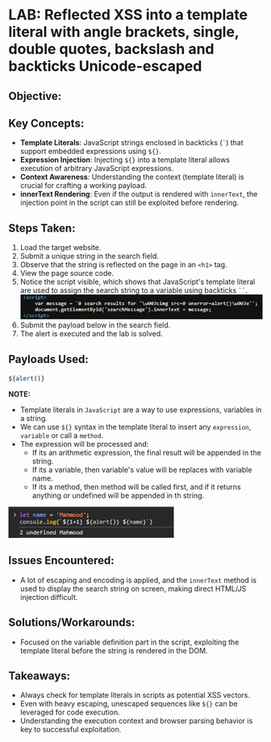 # LAB: Reflected XSS into a template literal with angle brackets, single, double quotes, backslash and backticks Unicode-escaped

## Objective:

## Key Concepts:

- **Template Literals**: JavaScript strings enclosed in backticks (`` ` ``) that support embedded expressions using `${}`.
- **Expression Injection**: Injecting `${}` into a template literal allows execution of arbitrary JavaScript expressions.
- **Context Awareness**: Understanding the context (template literal) is crucial for crafting a working payload.
- **innerText Rendering**: Even if the output is rendered with `innerText`, the injection point in the script can still be exploited before rendering.

## Steps Taken:

1. Load the target website.
2. Submit a unique string in the search field.
3. Observe that the string is reflected on the page in an `<h1>` tag.
4. View the page source code.
5. Notice the script visible, which shows that JavaScript's template literal are used to assign the search string to a variable using backticks ` `` `.
   ![](./Images/script%20in%20source%20code.png)
6. Submit the payload below in the search field.
7. The alert is executed and the lab is solved.

## Payloads Used:

```javascript
${alert()}
```

**NOTE:**

- Template literals in `JavaScript` are a way to use expressions, variables in a string.
- We can use `${}` syntax in the template literal to insert any `expression`, `variable` or call a `method`.
- The expression will be processed and:
  - If its an arithmetic expression, the final result will be appended in the string.
  - If its a variable, then variable's value will be replaces with variable name.
  - If its a method, then method will be called first, and if it returns anything or undefined will be appended in th string.

![](./Images/template%20literal%20process.png)

## Issues Encountered:

- A lot of escaping and encoding is applied, and the `innerText` method is used to display the search string on screen, making direct HTML/JS injection difficult.

## Solutions/Workarounds:

- Focused on the variable definition part in the script, exploiting the template literal before the string is rendered in the DOM.

## Takeaways:

- Always check for template literals in scripts as potential XSS vectors.
- Even with heavy escaping, unescaped sequences like `${}` can be leveraged for code execution.
- Understanding the execution context and browser parsing behavior is key to successful exploitation.
